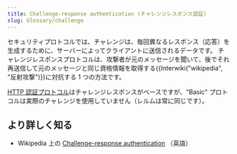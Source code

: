 ```yaml
---
title: Challenge-response authentication (チャレンジレスポンス認証)
slug: Glossary/challenge
---
```

セキュリティプロトコルでは、チャレンジは、毎回異なるレスポンス（応答）を生成するために、サーバーによってクライアントに送信されるデータです。 チャレンジレスポンスプロトコルは、攻撃者が元のメッセージを聞いて、後でそれ再送信して元のメッセージと同じ資格情報を取得する{{Interwiki("wikipedia", "反射攻撃")}}に対抗する 1 つの方法です。

[HTTP 認証プロトコル](/ja/docs/Web/HTTP/Authentication)はチャレンジレスポンスがベースですが、"Basic" プロトコルは実際のチャレンジを使用していません（レルムは常に同じです）。

## より詳しく知る

- Wikipedia 上の [Challenge-response authentication](https://en.wikipedia.org/wiki/Challenge%E2%80%93response_authentication) （英語）
